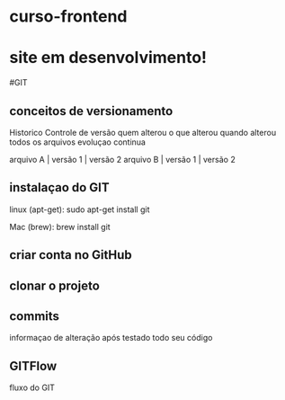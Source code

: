 # curso-frontend
# site em desenvolvimento!

#GIT 
## conceitos de versionamento
Historico
Controle de versão
quem alterou
o que alterou 
quando alterou
todos os arquivos
evoluçao continua

arquivo A | versão 1 | versão 2
arquivo B | versão 1 | versão 2

## instalaçao do GIT

linux (apt-get): sudo apt-get install git

Mac (brew): brew install git

## criar conta no GitHub

## clonar o projeto

## commits

informaçao de alteração
após testado todo seu código

## GITFlow

fluxo do GIT
